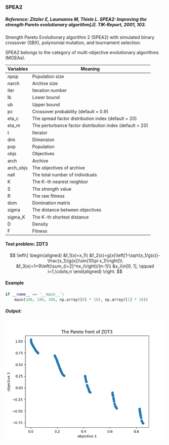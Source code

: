 ### SPEA2

##### Reference: Zitzler E, Laumanns M, Thiele L. SPEA2: Improving the strength Pareto evolutionary algorithm[J]. TIK-Report, 2001, 103.

Strength Pareto Evolutionary algorithm 2 (SPEA2) with simulated binary crossover (SBX), polynomial mutation, and tournament selection.

SPEA2 belongs to the category of multi-objective evolutionary algorithms (MOEAs).

| Variables | Meaning                                                  |
| --------- | -------------------------------------------------------- |
| npop      | Population size                                          |
| narch     | Archive size                                             |
| iter      | Iteration number                                         |
| lb        | Lower bound                                              |
| ub        | Upper bound                                              |
| pc        | Crossover probability (default = 0.9)                    |
| eta_c     | The spread factor distribution index (default = 20)      |
| eta_m     | The perturbance factor distribution index (default = 20) |
| t         | Iterator                                                 |
| dim       | Dimension                                                |
| pop       | Population                                               |
| objs      | Objectives                                               |
| arch      | Archive                                                  |
| arch_objs | The objectives of archive                                |
| nall      | The total number of individuals                          |
| K         | The K-th nearest neighbor                                |
| S         | The strength value                                       |
| R         | The raw fitness                                          |
| dom       | Domination matrix                                        |
| sigma     | The distance between objectives                          |
| sigma_K   | The K-th shortest distance                               |
| D         | Density                                                  |
| F         | Fitness                                                  |

#### Test problem: ZDT3



$$
\left\{
\begin{aligned}
&f_1(x)=x_1\\
&f_2(x)=g(x)\left[1-\sqrt{x_1/g(x)}-\frac{x_1}{g(x)}\sin(10\pi x_1)\right]\\
&f_3(x)=1+9\left(\sum_{i=2}^nx_i\right)/(n-1)\\
&x_i\in[0, 1], \qquad i=1,\cdots,n
\end{aligned}
\right.
$$



#### Example

```python
if __name__ == '__main__':
    main(100, 100, 300, np.array([0] * 10), np.array([1] * 10))
```

##### Output:

![](https://github.com/Xavier-MaYiMing/SPEA2/blob/main/Pareto%20front.png)

